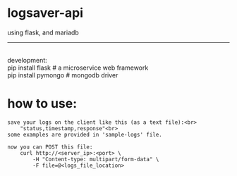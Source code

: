 # logsaver-api

using flask, and mariadb
<br>
<hr />
<br>
development: <br>
    pip install flask # a microservice web framework<br>
    pip install pymongo # mongodb driver

# how to use:<br>
    
    save your logs on the client like this (as a text file):<br>
        "status,timestamp,response"<br>
    some examples are provided in 'sample-logs' file.

    now you can POST this file:
        curl http://<server_ip>:<port> \                                                      
            -H "Content-type: multipart/form-data" \
            -F file=@<logs_file_location>
